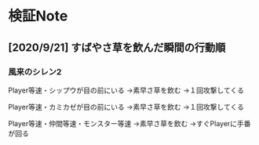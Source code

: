 検証Note
==========

[2020/9/21] すばやさ草を飲んだ瞬間の行動順
----------

### 風来のシレン2

Player等速・シップウが目の前にいる
→素早さ草を飲む
→１回攻撃してくる

Player等速・カミカゼが目の前にいる
→素早さ草を飲む
→１回攻撃してくる

Player等速・仲間等速・モンスター等速
→素早さ草を飲む
→すぐPlayerに手番が回る
